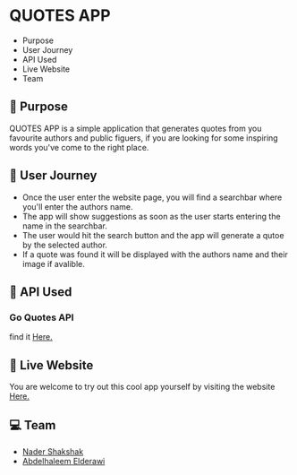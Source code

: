 # QUOTES APP 

- Purpose
- User Journey
- API Used
- Live Website
- Team

## :pushpin: Purpose
QUOTES APP is a simple application that generates quotes from you favourite authors and public figuers, if you are looking for some inspiring words you've come to the right place.

## :book: User Journey

- Once the user enter the website page, you will find a searchbar where you'll enter the authors name.
- The app will show suggestions as soon as the user starts entering the name in the searchbar.
- The user would hit the search button and the app will generate a qutoe by the selected author.
- If a quote was found it will be displayed with the authors name and their image if avalible.

## :truck: API Used

### Go Quotes API
find it [Here.](https://goquotes.docs.apiary.io/)

## :link: Live Website
You are welcome to try out this cool app yourself by visiting the website [Here.](https://www.heroku.com/)

## :computer: Team
- [Nader Shakshak](https://github.com/nadershakshak)
- [Abdelhaleem Elderawi](https://github.com/Abdelhaleem99)